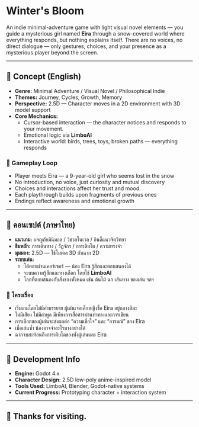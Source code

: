 # Winter's Bloom

An indie minimal-adventure game with light visual novel elements — you guide a mysterious girl named **Eira** through a snow-covered world where everything responds, but nothing explains itself. There are no voices, no direct dialogue — only gestures, choices, and your presence as a mysterious player beyond the screen.

---

## 🧊 Concept (English)

- **Genre:** Minimal Adventure / Visual Novel / Philosophical Indie
- **Themes:** Journey, Cycles, Growth, Memory
- **Perspective:** 2.5D — Character moves in a 2D environment with 3D model support
- **Core Mechanics:**
  - Cursor-based interaction — the character notices and responds to your movement.
  - Emotional logic via **LimboAI**
  - Interactive world: birds, trees, toys, broken paths — everything responds

### 🌸 Gameplay Loop

- Player meets Eira — a 9-year-old girl who seems lost in the snow
- No introduction, no voice, just curiosity and mutual discovery
- Choices and interactions affect her trust and mood
- Each playthrough builds upon fragments of previous ones
- Endings reflect awareness and emotional growth

---

## 🧊 คอนเซปต์ (ภาษาไทย)

- **แนวเกม:** ผจญภัยมินิมอล / วิชวลโนเวล / อินดี้แนวจิตวิทยา
- **ธีมหลัก:** การเดินทาง / วัฏจักร / การเติบโต / ความทรงจำ
- **มุมมอง:** 2.5D — ใช้โมเดล 3D กับฉาก 2D
- **ระบบเด่น:**
  - โต้ตอบผ่านเคอร์เซอร์ — น้อง Eira รู้สึกและตอบสนองได้
  - ระบบความรู้สึกและทางเลือก โดยใช้ **LimboAI**
  - โลกที่ตอบสนองกับสิ่งของทั้งหมด เช่น ต้นไม้ นก เส้นทาง ของเล่น ฯลฯ

### 🌸 โครงเรื่อง

- เริ่มเกมโดยไม่มีคำบรรยาย ผู้เล่นเจอเด็กหญิงชื่อ Eira อยู่กลางหิมะ
- ไม่มีเสียง ไม่มีคำพูด มีเพียงการสื่อสารผ่านท่าทางและการเขียน
- การเลือกของผู้เล่นจะส่งผลต่อ “ความเชื่อใจ” และ “อารมณ์” ของ Eira
- เมื่อเล่นซ้ำ น้องอาจจำอะไรบางอย่างได้
- ฉากจบสะท้อนถึงการเติบโตของทั้งผู้เล่นและ Eira

---

## 🔧 Development Info

- **Engine:** Godot 4.x
- **Character Design:** 2.5D low-poly anime-inspired model
- **Tools Used:** LimboAI, Blender, Godot-native systems
- **Current Progress:** Prototyping character + interaction system

---
## 🙏 Thanks for visiting.
